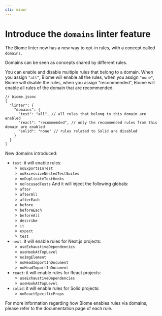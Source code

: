 ```yaml
---
cli: minor
---
```


# Introduce the `domains` linter feature

The Biome linter now has a new way to opt-in rules, with a concept called `domains`.

Domains can be seen as concepts shared by different rules.

You can enable and disable multiple rules that belong to a domain. When you assign `"all"`, Biome will enable all the rules, when you assign `"none"`, Biome will disable the rules, when you assign "recommended", Biome will enable all rules of the domain that are recommended.

```json5
// biome.jsonc
{
  "linter": {
    "domains": {
      "test": "all", // all rules that belong to this domain are enabled
      "react": "recommended", // only the recommended rules from this domain are enabled
      "solid": "none" // rules related to Solid are disabled
    }
  }
}
```

New domains introduced:

- `test`: it will enable rules:
  - `noExportsInTest`
  - `noExcessiveNestedTestSuites`
  - `noDuplicateTestHooks`
  - `noFocusedTests`
  And it will inject the following globals:
   - `after`
   - `afterAll`
   - `afterEach`
   - `before`
   - `beforeEach`
   - `beforeAll`
   - `describe`
   - `it`
   - `expect`
   - `test`
- `next`: it will enable rules for Next.js projects:
  - `useExhaustiveDependencies`
  - `useHookAtTopLevel`
  - `noImgElement`
  - `noHeadImportInDocument`
  - `noHeadImportInDocument`
- `react`: it will enable rules for React projects:
  - `useExhaustiveDependencies`
  - `useHookAtTopLevel`
- `solid`: it will enable rules for Solid projects:
  - `noReactSpecificProps`

For more information regarding how Biome enables rules via domains, please refer to the documentation page of each rule.
